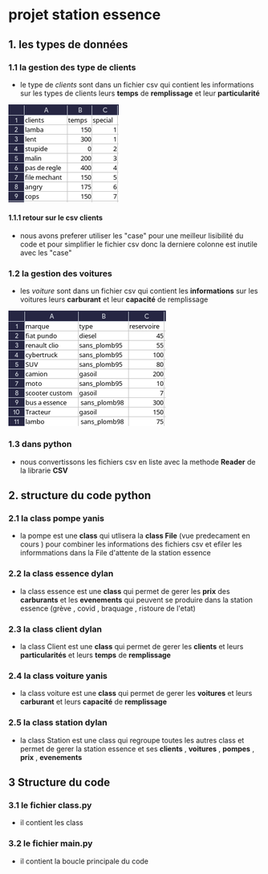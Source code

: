 # projet station essence

## 1. les types de données

### 1.1 la gestion des type de clients

- le type de *clients* sont dans  un fichier csv qui contient les informations sur les types de clients leurs **temps** de **remplissage** et leur **particularité**

![clients_csv](c_csv.png)

#### 1.1.1 retour sur le csv clients

- nous avons preferer utiliser les "case" pour une meilleur lisibilité du code et pour simplifier le fichier csv donc la derniere colonne est inutile avec les "case"

### 1.2 la gestion des voitures

- les *voiture* sont dans  un fichier csv qui contient les **informations** sur les voitures leurs **carburant** et leur **capacité** de remplissage

![voiture_csv](v_csv.png)

### 1.3 dans python

- nous convertissons les fichiers csv en liste avec la methode **Reader** de la librarie **CSV**

## 2. structure du code python

### 2.1 la class pompe yanis

- la pompe est une **class** qui utlisera la **class File** (vue predecament en cours ) pour combiner les informations des fichiers csv et efiler les informmations dans la  File d'attente de la station essence

### 2.2 la class essence dylan

- la class essence est une **class** qui permet de gerer les **prix** des **carburants** et les **evenements** qui peuvent se produire dans la station essence (grève , covid , braquage , ristoure de l'etat) 

### 2.3 la class client dylan

- la class Client est une **class** qui permet de gerer les **clients** et leurs **particularités** et leurs **temps** de **remplissage** 

### 2.4 la class voiture yanis

- la class voiture est une **class** qui permet de gerer les **voitures** et leurs **carburant** et leurs **capacité** de **remplissage**

### 2.5 la class station dylan

- la class Station est une class qui regroupe toutes les autres class et permet de gerer la station essence et ses **clients** , **voitures** , **pompes** , **prix** , **evenements** 

## 3 Structure du code

### 3.1 le fichier class.py

- il contient les class

### 3.2  le fichier main.py 

- il contient la boucle principale du code 
